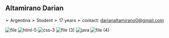 ## Altamirano Darian

➣ Argentina 
➣ Student
➣ 17 years 
➣ contact: darianaltamirano0@gmail.com


![file](https://github.com/user-attachments/assets/0afdd6a8-da82-4aa0-90a3-65eaa12436cf)
![html-5](https://github.com/user-attachments/assets/9a850dba-faf7-4533-a211-7fbb86acd74e)
![css-3](https://github.com/user-attachments/assets/bbeb9eb4-eebc-4ba1-9685-90d51d7f8754)
![file (3)](https://github.com/user-attachments/assets/b271b62a-3be1-4100-9e64-c0c14d159bee)
![java](https://github.com/user-attachments/assets/683f6d31-5b5d-4183-95c3-b0d84e4cd96f)
![file (4)](https://github.com/user-attachments/assets/d00fbcc7-b1ef-428e-9d52-b4ba65317ccf)
